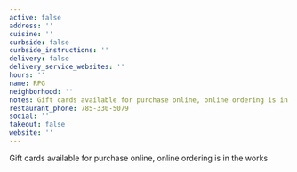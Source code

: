 ```yaml
---
active: false
address: ''
cuisine: ''
curbside: false
curbside_instructions: ''
delivery: false
delivery_service_websites: ''
hours: ''
name: RPG
neighborhood: ''
notes: Gift cards available for purchase online, online ordering is in the works
restaurant_phone: 785-330-5079
social: ''
takeout: false
website: ''
---
```


Gift cards available for purchase online, online ordering is in the works